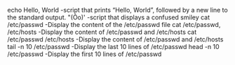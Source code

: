 echo Hello, World -script that prints “Hello, World”, followed by a new line to the standard output.
"(Ôo)' -script that displays a confused smiley
cat /etc/passwd -Display the content of the /etc/passwd file
cat /etc/passwd, /etc/hosts -Display the content of /etc/passwd and /etc/hosts
cat /etc/passwd /etc/hosts -Display the content of /etc/passwd and /etc/hosts
tail -n 10 /etc/passwd -Display the last 10 lines of /etc/passwd
head -n 10 /etc/passwd -Display the first 10 lines of /etc/passwd
